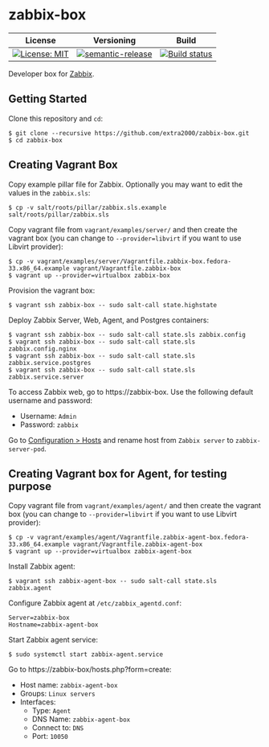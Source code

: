 # zabbix-box

| License | Versioning | Build |
| ------- | ---------- | ----- |
| [![License: MIT](https://img.shields.io/badge/License-MIT-yellow.svg)](https://opensource.org/licenses/MIT) | [![semantic-release](https://img.shields.io/badge/%20%20%F0%9F%93%A6%F0%9F%9A%80-semantic--release-e10079.svg)](https://github.com/semantic-release/semantic-release) | [![Build status](https://ci.appveyor.com/api/projects/status/fsr74lorx5h1ht58/branch/master?svg=true)](https://ci.appveyor.com/project/nikAizuddin/zabbix-box/branch/master) |

Developer box for [Zabbix](https://github.com/zabbix/zabbix).


## Getting Started

Clone this repository and `cd`:
```
$ git clone --recursive https://github.com/extra2000/zabbix-box.git
$ cd zabbix-box
```


## Creating Vagrant Box

Copy example pillar file for Zabbix. Optionally you may want to edit the values in the `zabbix.sls`:
```
$ cp -v salt/roots/pillar/zabbix.sls.example salt/roots/pillar/zabbix.sls
```

Copy vagrant file from `vagrant/examples/server/` and then create the vagrant box (you can change to `--provider=libvirt` if you want to use Libvirt provider):
```
$ cp -v vagrant/examples/server/Vagrantfile.zabbix-box.fedora-33.x86_64.example vagrant/Vagrantfile.zabbix-box
$ vagrant up --provider=virtualbox zabbix-box
```

Provision the vagrant box:
```
$ vagrant ssh zabbix-box -- sudo salt-call state.highstate
```

Deploy Zabbix Server, Web, Agent, and Postgres containers:
```
$ vagrant ssh zabbix-box -- sudo salt-call state.sls zabbix.config
$ vagrant ssh zabbix-box -- sudo salt-call state.sls zabbix.config.nginx
$ vagrant ssh zabbix-box -- sudo salt-call state.sls zabbix.service.postgres
$ vagrant ssh zabbix-box -- sudo salt-call state.sls zabbix.service.server
```

To access Zabbix web, go to https://zabbix-box. Use the following default username and password:
* Username: `Admin`
* Password: `zabbix`

Go to [Configuration > Hosts](https://zabbix-box/hosts.php) and rename host from `Zabbix server` to `zabbix-server-pod`.


## Creating Vagrant box for Agent, for testing purpose

Copy vagrant file from `vagrant/examples/agent/` and then create the vagrant box (you can change to `--provider=libvirt` if you want to use Libvirt provider):
```
$ cp -v vagrant/examples/agent/Vagrantfile.zabbix-agent-box.fedora-33.x86_64.example vagrant/Vagrantfile.zabbix-agent-box
$ vagrant up --provider=virtualbox zabbix-agent-box
```

Install Zabbix agent:
```
$ vagrant ssh zabbix-agent-box -- sudo salt-call state.sls zabbix.agent
```

Configure Zabbix agent at `/etc/zabbix_agentd.conf`:
```
Server=zabbix-box
Hostname=zabbix-agent-box
```

Start Zabbix agent service:
```
$ sudo systemctl start zabbix-agent.service
```

Go to https://zabbix-box/hosts.php?form=create:

* Host name: `zabbix-agent-box`
* Groups: `Linux servers`
* Interfaces:
    * Type: `Agent`
    * DNS Name: `zabbix-agent-box`
    * Connect to: `DNS`
    * Port: `10050`
